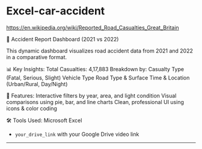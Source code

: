 # Excel-car-accident
https://en.wikipedia.org/wiki/Reported_Road_Casualties_Great_Britain

🚧 Accident Report Dashboard (2021 vs 2022)

This dynamic dashboard visualizes road accident data from 2021 and 2022 in a comparative format.

📊 Key Insights:
Total Casualties: 4,17,883
 Breakdown by:
   Casualty Type (Fatal, Serious, Slight)
   Vehicle Type
   Road Type & Surface
   Time & Location (Urban/Rural, Day/Night)

🎯 Features:
Interactive filters by year, area, and light condition
Visual comparisons using pie, bar, and line charts
 Clean, professional UI using icons & color coding

🛠️ Tools Used:
 Microsoft Excel

   - `your_drive_link` with your Google Drive video link

---
